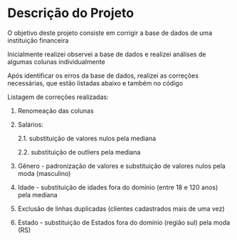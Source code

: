 # Descrição do Projeto

O objetivo deste projeto consiste em corrigir a base de dados de uma instituição financeira

Inicialmente realizei observei a base de dados e realizei análises de algumas colunas individualmente

Após identificar os erros da base de dados, realizei as correções necessárias, que estão listadas abaixo e também no código

Listagem de correções realizadas:
​
1. Renomeação das colunas

2. Salários:
    
    2.1. substituição de valores nulos pela mediana
    
    2.2. substituição de outliers pela mediana

3. Gênero - padronização de valores e substituição de valores nulos pela moda (masculino)

4. Idade - substituição de idades fora do domínio (entre 18 e 120 anos) pela mediana

5. Exclusão de linhas duplicadas (clientes cadastrados mais de uma vez)

6. Estado - substituição de Estados fora do domínio (região sul) pela moda (RS)
